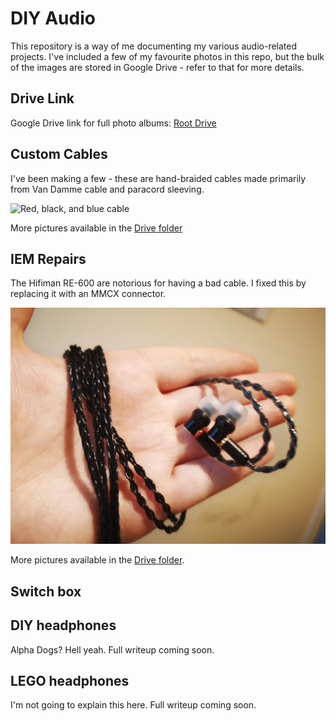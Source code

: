 # DIY Audio

This repository is a way of me documenting my various audio-related projects. I've included a few of my favourite photos in this repo, but the bulk of the images are stored in Google Drive - refer to that for more details.

## Drive Link

Google Drive link for full photo albums:
[Root Drive](https://drive.google.com/drive/folders/1Lyp3fLHuOwGKH3idmnZFNgjnZCr9MF5w?usp=sharing)

## Custom Cables

I've been making a few - these are hand-braided cables made primarily from Van Damme cable and paracord sleeving.

![Red, black, and blue cable](pics/red-black-blue.jpg)

More pictures available in the [Drive folder](https://drive.google.com/open?id=1TaY7_JfRnlylWYvRs6gfiyFJBXne6QWk)

## IEM Repairs

The Hifiman RE-600 are notorious for having a bad cable. I fixed this by replacing it with an MMCX connector.

![RE-600 Repair](pics/re600-repair.jpg)

More pictures available in the [Drive folder](https://drive.google.com/open?id=1XbSy0WUIIsLAM2sWpfWrpjCcsgIALzT1).

## Switch box

## DIY headphones

Alpha Dogs? Hell yeah. Full writeup coming soon.

## LEGO headphones

I'm not going to explain this here. Full writeup coming soon.